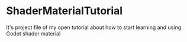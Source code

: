 # ShaderMaterialTutorial
It's project file of my open tutorial about how to start learning and using Godot shader material
